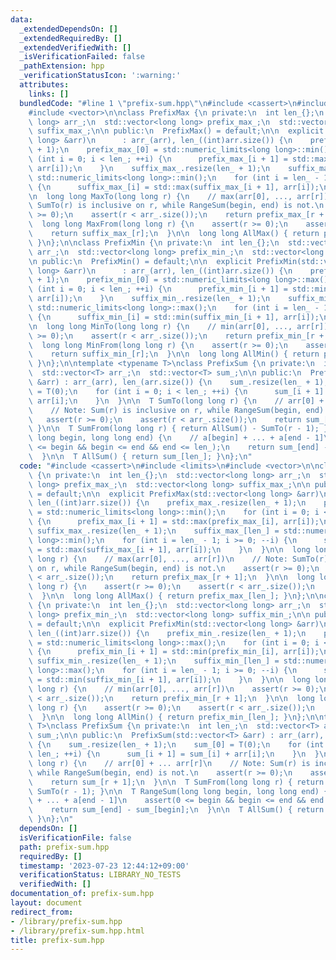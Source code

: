 ```yaml
---
data:
  _extendedDependsOn: []
  _extendedRequiredBy: []
  _extendedVerifiedWith: []
  _isVerificationFailed: false
  _pathExtension: hpp
  _verificationStatusIcon: ':warning:'
  attributes:
    links: []
  bundledCode: "#line 1 \"prefix-sum.hpp\"\n#include <cassert>\n#include <limits>\n\
    #include <vector>\n\nclass PrefixMax {\n private:\n  int len_{};\n  std::vector<long\
    \ long> arr_;\n  std::vector<long long> prefix_max_;\n  std::vector<long long>\
    \ suffix_max_;\n\n public:\n  PrefixMax() = default;\n\n  explicit PrefixMax(std::vector<long\
    \ long> &arr)\n      : arr_(arr), len_((int)arr.size()) {\n    prefix_max_.resize(len_\
    \ + 1);\n    prefix_max_[0] = std::numeric_limits<long long>::min();\n    for\
    \ (int i = 0; i < len_; ++i) {\n      prefix_max_[i + 1] = std::max(prefix_max_[i],\
    \ arr[i]);\n    }\n    suffix_max_.resize(len_ + 1);\n    suffix_max_[len_] =\
    \ std::numeric_limits<long long>::min();\n    for (int i = len_ - 1; i >= 0; --i)\
    \ {\n      suffix_max_[i] = std::max(suffix_max_[i + 1], arr[i]);\n    }\n  }\n\
    \n  long long MaxTo(long long r) {\n    // max(arr[0], ..., arr[r])\n    // Note:\
    \ SumTo(r) is inclusive on r, while RangeSum(begin, end) is not.\n    assert(r\
    \ >= 0);\n    assert(r < arr_.size());\n    return prefix_max_[r + 1];\n  }\n\n\
    \  long long MaxFrom(long long r) {\n    assert(r >= 0);\n    assert(r < arr_.size());\n\
    \    return suffix_max_[r];\n  }\n\n  long long AllMax() { return prefix_max_[len_];\
    \ }\n};\n\nclass PrefixMin {\n private:\n  int len_{};\n  std::vector<long long>\
    \ arr_;\n  std::vector<long long> prefix_min_;\n  std::vector<long long> suffix_min_;\n\
    \n public:\n  PrefixMin() = default;\n\n  explicit PrefixMin(std::vector<long\
    \ long> &arr)\n      : arr_(arr), len_((int)arr.size()) {\n    prefix_min_.resize(len_\
    \ + 1);\n    prefix_min_[0] = std::numeric_limits<long long>::max();\n    for\
    \ (int i = 0; i < len_; ++i) {\n      prefix_min_[i + 1] = std::min(prefix_min_[i],\
    \ arr[i]);\n    }\n    suffix_min_.resize(len_ + 1);\n    suffix_min_[len_] =\
    \ std::numeric_limits<long long>::max();\n    for (int i = len_ - 1; i >= 0; --i)\
    \ {\n      suffix_min_[i] = std::min(suffix_min_[i + 1], arr[i]);\n    }\n  }\n\
    \n  long long MinTo(long long r) {\n    // min(arr[0], ..., arr[r])\n    assert(r\
    \ >= 0);\n    assert(r < arr_.size());\n    return prefix_min_[r + 1];\n  }\n\n\
    \  long long MinFrom(long long r) {\n    assert(r >= 0);\n    assert(r < arr_.size());\n\
    \    return suffix_min_[r];\n  }\n\n  long long AllMin() { return prefix_min_[len_];\
    \ }\n};\n\ntemplate <typename T>\nclass PrefixSum {\n private:\n  int len_;\n\
    \  std::vector<T> arr_;\n  std::vector<T> sum_;\n\n public:\n  PrefixSum(std::vector<T>\
    \ &arr) : arr_(arr), len_(arr.size()) {\n    sum_.resize(len_ + 1);\n    sum_[0]\
    \ = T(0);\n    for (int i = 0; i < len_; ++i) {\n      sum_[i + 1] = sum_[i] +\
    \ arr[i];\n    }\n  }\n\n  T SumTo(long long r) {\n    // arr[0] + ... arr[r]\n\
    \    // Note: Sum(r) is inclusive on r, while RangeSum(begin, end) is not.\n \
    \   assert(r >= 0);\n    assert(r < arr_.size());\n    return sum_[r + 1];\n \
    \ }\n\n  T SumFrom(long long r) { return AllSum() - SumTo(r - 1); }\n\n  T RangeSum(long\
    \ long begin, long long end) {\n    // a[begin] + ... + a[end - 1]\n    assert(0\
    \ <= begin && begin <= end && end <= len_);\n    return sum_[end] - sum_[begin];\n\
    \  }\n\n  T AllSum() { return sum_[len_]; }\n};\n"
  code: "#include <cassert>\n#include <limits>\n#include <vector>\n\nclass PrefixMax\
    \ {\n private:\n  int len_{};\n  std::vector<long long> arr_;\n  std::vector<long\
    \ long> prefix_max_;\n  std::vector<long long> suffix_max_;\n\n public:\n  PrefixMax()\
    \ = default;\n\n  explicit PrefixMax(std::vector<long long> &arr)\n      : arr_(arr),\
    \ len_((int)arr.size()) {\n    prefix_max_.resize(len_ + 1);\n    prefix_max_[0]\
    \ = std::numeric_limits<long long>::min();\n    for (int i = 0; i < len_; ++i)\
    \ {\n      prefix_max_[i + 1] = std::max(prefix_max_[i], arr[i]);\n    }\n   \
    \ suffix_max_.resize(len_ + 1);\n    suffix_max_[len_] = std::numeric_limits<long\
    \ long>::min();\n    for (int i = len_ - 1; i >= 0; --i) {\n      suffix_max_[i]\
    \ = std::max(suffix_max_[i + 1], arr[i]);\n    }\n  }\n\n  long long MaxTo(long\
    \ long r) {\n    // max(arr[0], ..., arr[r])\n    // Note: SumTo(r) is inclusive\
    \ on r, while RangeSum(begin, end) is not.\n    assert(r >= 0);\n    assert(r\
    \ < arr_.size());\n    return prefix_max_[r + 1];\n  }\n\n  long long MaxFrom(long\
    \ long r) {\n    assert(r >= 0);\n    assert(r < arr_.size());\n    return suffix_max_[r];\n\
    \  }\n\n  long long AllMax() { return prefix_max_[len_]; }\n};\n\nclass PrefixMin\
    \ {\n private:\n  int len_{};\n  std::vector<long long> arr_;\n  std::vector<long\
    \ long> prefix_min_;\n  std::vector<long long> suffix_min_;\n\n public:\n  PrefixMin()\
    \ = default;\n\n  explicit PrefixMin(std::vector<long long> &arr)\n      : arr_(arr),\
    \ len_((int)arr.size()) {\n    prefix_min_.resize(len_ + 1);\n    prefix_min_[0]\
    \ = std::numeric_limits<long long>::max();\n    for (int i = 0; i < len_; ++i)\
    \ {\n      prefix_min_[i + 1] = std::min(prefix_min_[i], arr[i]);\n    }\n   \
    \ suffix_min_.resize(len_ + 1);\n    suffix_min_[len_] = std::numeric_limits<long\
    \ long>::max();\n    for (int i = len_ - 1; i >= 0; --i) {\n      suffix_min_[i]\
    \ = std::min(suffix_min_[i + 1], arr[i]);\n    }\n  }\n\n  long long MinTo(long\
    \ long r) {\n    // min(arr[0], ..., arr[r])\n    assert(r >= 0);\n    assert(r\
    \ < arr_.size());\n    return prefix_min_[r + 1];\n  }\n\n  long long MinFrom(long\
    \ long r) {\n    assert(r >= 0);\n    assert(r < arr_.size());\n    return suffix_min_[r];\n\
    \  }\n\n  long long AllMin() { return prefix_min_[len_]; }\n};\n\ntemplate <typename\
    \ T>\nclass PrefixSum {\n private:\n  int len_;\n  std::vector<T> arr_;\n  std::vector<T>\
    \ sum_;\n\n public:\n  PrefixSum(std::vector<T> &arr) : arr_(arr), len_(arr.size())\
    \ {\n    sum_.resize(len_ + 1);\n    sum_[0] = T(0);\n    for (int i = 0; i <\
    \ len_; ++i) {\n      sum_[i + 1] = sum_[i] + arr[i];\n    }\n  }\n\n  T SumTo(long\
    \ long r) {\n    // arr[0] + ... arr[r]\n    // Note: Sum(r) is inclusive on r,\
    \ while RangeSum(begin, end) is not.\n    assert(r >= 0);\n    assert(r < arr_.size());\n\
    \    return sum_[r + 1];\n  }\n\n  T SumFrom(long long r) { return AllSum() -\
    \ SumTo(r - 1); }\n\n  T RangeSum(long long begin, long long end) {\n    // a[begin]\
    \ + ... + a[end - 1]\n    assert(0 <= begin && begin <= end && end <= len_);\n\
    \    return sum_[end] - sum_[begin];\n  }\n\n  T AllSum() { return sum_[len_];\
    \ }\n};\n"
  dependsOn: []
  isVerificationFile: false
  path: prefix-sum.hpp
  requiredBy: []
  timestamp: '2023-07-23 12:44:12+09:00'
  verificationStatus: LIBRARY_NO_TESTS
  verifiedWith: []
documentation_of: prefix-sum.hpp
layout: document
redirect_from:
- /library/prefix-sum.hpp
- /library/prefix-sum.hpp.html
title: prefix-sum.hpp
---
```


